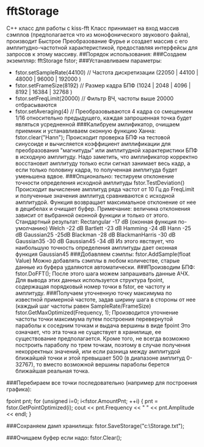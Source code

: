 # fftStorage
C++ класс для работы с kiss-fft
Класс принимает на вход массив сэмплов (предполагается что из монофонического звукового файла), производит Быстрое Преобразование Фурье и создает массив с его амплитудно-частотной характеристикой, предоставляя интерфейсы для запросов к этому массиву.
##Порядок использования:
###Создаем экземпляр: fftStorage fstor;
###Устанавливаем параметры:
- fstor.setSampleRate(44100)   // Частота дискретизации (22050 | 44100 | 48000 | 96000 | 192000 )
- fstor.setFrameSize(8192)     // Размер кадра БПФ (1024 | 2048 | 4096 | 8192 | 16384 | 32768 )
- fstor.setFreqLimit(20000)    // Фильтр ВЧ, частоты выше 20000 отбрасываются
- fstor.setAveraging(4)        // Преобразовываются 4 кадра со смещением 1/16 относительно предыдущего, каждая запрошенная точка будет являться усредненной
###Калибруем амлификатор, очищаем приемник и устанавливаем оконную функцию Ханна: fstor.clear("Hann");
 Происходит проверка БПФ на тестовой синусоиде и вычисляется коэффициент амплификации для преобразования "магнитуды" или амплитудной характеристики БПФ в исходную амплитуду.
 Надо заметить, что амплификатор корректно восстановит амплитуду только если сигнал занимает весь кадр, а если только половину кадра, то полученная амплитуда будет уменьшена вдвое.
###Опционально: тестируем отклонение точности определения исходной амплитуды fstor.TestDeviation()
 Происходит вычисление амплитуд ряда частот от 10 Гц до FreqLimit и полученные значения амплитуд сравниваются с исходной амплитудой.
 Функция возвращает максимальное отклонение от нее в децибелах и очищает буфер.
 Примечание: величина отклонения зависит от выбранной оконной функции и только от этого.
 Стандартный результат:
Rectangular -17 dB (оконная функция по-умолчанию)
Welch -22 dB 
Bartlett -23 dB
Hamming -24 dB
Hann -25 dB
Gaussian25 -25dB
Blackman -28 dB
BlackmanHarris -30 dB
Gaussian35 -30 dB
Gaussian45 -34 dB
 Из этого явствует, что наибольшую точность определения амплитуды дает оконная функция Gaussian45
###Добавляем сэмплы: fstor.AddSample(float Value)
 Можно добавлять сэмплы в любом количестве, старые данные из буфера удаляются автоматически.
###Производим БПФ: fstor.DoFFT();
После этого шага можем запрашивать данные АЧХ.
Для вывода этих данных используется структура fpoint, содержащая порядковый номер точки в fstor, ее частоту и амплитуду.
###Получаем уточненную точку максимума по известной примерной частоте, задав ширину шага в стороны от нее (каждый шаг частоты равен SampleRate/FrameSize)
fstor.GetMaxOptimized(Frequency, 1);
Производится уточнение частоты точки максимума путем построения перевернутой параболы к соседним точкам и выдача вершины в виде fpoint
Это означает, что эта точка не существует в хранилище, ее существование предполагается. Кроме того, не всегда возможно построить параболу по трем точкам, поэтому в случае получения некорректных значений, или если разница между амплитудой ближайшей точки и этой превышает 500 (в диапазоне амплитуд 0-32767), то вместо возможной вершины параболы берется ближайшая реальная точка.

###Перебираем все точки последовательно (например для построения графика):

fpoint pnt;
for (unsigned  i=0; i<fstor.AmountPnt; ++i)
{
 pnt = fstor.GetPointOptimized(i);
 cout << pnt.Frequency << " " << pnt.Amplitude << endl;
}

###Сохраняем дамп хранилища: fstor.SaveStorage("c:\\Storage.txt");

###Очищаем буфер если надо: fstor.Clear();
 
 
